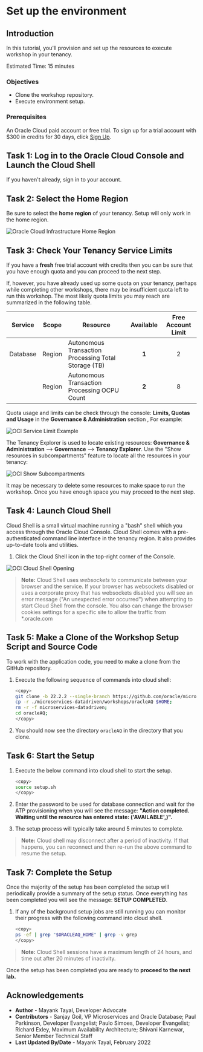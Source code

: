 # Set up the environment

## Introduction

In this tutorial, you'll provision and set up the resources to execute workshop in your tenancy.  

Estimated Time: 15 minutes

### Objectives

- Clone the workshop repository.
- Execute environment setup.

### Prerequisites

An Oracle Cloud paid account or free trial. To sign up for a trial account with $300 in credits for 30 days, click [Sign Up](http://oracle.com/cloud/free).

## Task 1: Log in to the Oracle Cloud Console and Launch the Cloud Shell

If you haven't already, sign in to your account.

## Task 2: Select the Home Region

Be sure to select the **home region** of your tenancy. Setup will only work in the home region.

  ![Oracle Cloud Infrastructure Home Region](images/home-region.png " ")

## Task 3: Check Your Tenancy Service Limits

If you have a **fresh** free trial account with credits then you can be sure that you have enough quota and you can proceed to the next step.

If, however, you have already used up some quota on your tenancy, perhaps while completing other workshops, there may be insufficient quota left to run this workshop. The most likely quota limits you may reach are summarized in the following table.

| Service          | Scope  | Resource                                             | Available | Free Account Limit |
|------------------|:------:|------------------------------------------------------|:---------:|:------------------:|
| Database         | Region | Autonomous Transaction Processing Total Storage (TB) | **1**     | 2                  |
|                  | Region | Autonomous Transaction Processing OCPU Count         | **2**     | 8                  |

Quota usage and limits can be check through the console: **Limits, Quotas and Usage** in the **Governance & Administration** section , For example:

  ![OCI Service Limit Example](images/service-limit-example.png " ")

The Tenancy Explorer is used to locate existing resources: **Governance & Administration** --> **Governance** --> **Tenancy Explorer**. Use the "Show resources in subcompartments" feature to locate all the resources in your tenancy:

  ![OCI Show Subcompartments](images/show-subcompartments.png " ")

It may be necessary to delete some resources to make space to run the workshop. Once you have enough space you may proceed to the next step.

## Task 4: Launch Cloud Shell

Cloud Shell is a small virtual machine running a "bash" shell which you access through the Oracle Cloud Console. Cloud Shell comes with a pre-authenticated command line interface in the tenancy region. It also provides up-to-date tools and utilities.

1. Click the Cloud Shell icon in the top-right corner of the Console.

  ![OCI Cloud Shell Opening](images/open-cloud-shell.png " ")

> **Note:** Cloud Shell uses *websockets* to communicate between your browser and the service. If your browser has websockets disabled or uses a corporate proxy that has websockets disabled you will see an error message ("An unexpected error occurred") when attempting to start Cloud Shell from the console. You also can change the browser cookies settings for a specific site to allow the traffic from *.oracle.com

## Task 5: Make a Clone of the Workshop Setup Script and Source Code

To work with the application code, you need to make a clone from the GitHub repository.  

1. Execute the following sequence of commands into cloud shell:

    ```bash
    <copy>
    git clone -b 22.2.2 --single-branch https://github.com/oracle/microservices-datadriven.git
    cp -r ./microservices-datadriven/workshops/oracleAQ $HOME;     
    rm -r -f microservices-datadriven; 
    cd oracleAQ;
    </copy>
    ```

2. You should now see the directory `oracleAQ` in the directory that you clone.

## Task 6: Start the Setup

1. Execute the below command into cloud shell to start the setup.
  
    ```bash
    <copy>
    source setup.sh
    </copy>
    ```
  
2. Enter the password to be used for database connection and wait for the ATP provisioning when you will see the message: **"Action completed. Waiting until the resource has entered state: ('AVAILABLE',)".**

3. The setup process will typically take around 5 minutes to complete.

> **Note:** Cloud shell may disconnect after a period of inactivity. If that happens, you can reconnect and then re-run the above command to resume the setup.

## Task 7: Complete the Setup

Once the majority of the setup has been completed the setup will periodically provide a summary of the setup status. Once everything has been completed you will see the message: **SETUP COMPLETED**.

1. If any of the background setup jobs are still running you can monitor their progress with the following command into cloud shell.

    ```bash
    <copy>
    ps -ef | grep "$ORACLEAQ_HOME" | grep -v grep
    </copy>
    ```

> **Note:**  Cloud Shell sessions have a maximum length of 24 hours, and time out after 20 minutes of inactivity.

Once the setup has been completed you are ready to **proceed to the next lab.**

## Acknowledgements

- **Author** - Mayank Tayal, Developer Advocate
- **Contributors** - Sanjay Goil, VP Microservices and Oracle Database; Paul Parkinson, Developer Evangelist; Paulo Simoes, Developer Evangelist; Richard Exley, Maximum Availability Architecture; Shivani Karnewar, Senior Member Technical Staff
- **Last Updated By/Date** - Mayank Tayal, February 2022
